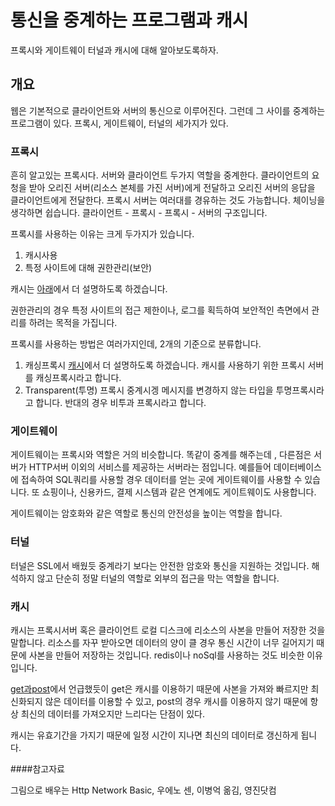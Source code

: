 # 통신을 중계하는 프로그램과 캐시

프록시와 게이트웨이 터널과 캐시에 대해 알아보도록하자.

## 개요

웹은 기본적으로 클라이언트와 서버의 통신으로 이루어진다. 그런데 그 사이를 중계하는 프로그램이 있다. 프록시, 게이트웨이, 터널의 세가지가 있다.

### 프록시

흔히 알고있는 프록시다. 서버와 클라이언트 두가지 역할을 중계한다.  클라이언트의 요청을 받아 오리진 서버(리소스 본체를 가진 서버)에게 전달하고 오리진 서버의 응답을 클라이언트에게 전달한다. 프록시 서버는 여러대를 경유하는 것도 가능합니다. 체이닝을 생각하면 쉽습니다. 클라이언트 - 프록시 - 프록시 - 서버의 구조입니다.

프록시를 사용하는 이유는 크게 두가지가 있습니다.

1. 캐시사용
2. 특정 사이트에 대해 권한관리(보안)

캐시는 [아래](#캐시)에서 더 설명하도록 하겠습니다. 

권한관리의 경우 특정 사이트의 접근 제한이나, 로그를 획득하여 보안적인 측면에서 관리를 하려는 목적을 가집니다.

프록시를 사용하는 방법은 여러가지인데, 2개의 기준으로 분류합니다. 

1. 캐싱프록시
   [캐시](#캐시)에서 더 설명하도록 하겠습니다. 캐시를 사용하기 위한 프록시 서버를 캐싱프록시라고 합니다. 
2. Transparent(투명) 프록시
   중계시겡 메시지를 변경하지 않는 타입을 투명프록시라고 합니다. 반대의 경우 비투과 프록시라고 합니다.

### 게이트웨이

게이트웨이는 프록시와 역할은 거의 비슷합니다. 똑같이 중계를 해주는데 , 다른점은 서버가 HTTP서버 이외의 서비스를 제공하는 서버라는 점입니다. 예를들어 데이터베이스에 접속하여 SQL쿼리를 사용할 경우 데이터를 얻는 곳에 게이트웨이를 사용할 수 있습니다. 또 쇼핑이나, 신용카드, 결제 시스템과 같은 연계에도 게이트웨이도 사용합니다.

게이트웨이는 암호화와 같은 역할로 통신의 안전성을 높이는 역할을 합니다.

### 터널

터널은 SSL에서 배웠듯 중계라기 보다는 안전한 암호와 통신을 지원하는 것입니다.  해석하지 않고 단순히 정말 터널의 역할로 외부의 접근을 막는 역할을 합니다.

### 캐시

캐시는 프록시서버 혹은 클라이언트 로컬 디스크에 리소스의 사본을 만들어 저장한 것을 말합니다. 리소스를 자꾸 받아오면 데이터의 양이 클 경우 통신 시간이 너무 길어지기 때문에 사본을 만들어 저장하는 것입니다. redis이나 noSql를 사용하는 것도 비슷한 이유입니다. 

[get과post](./get과-post.md)에서 언급했듯이 get은 캐시를 이용하기 때문에 사본을 가져와 빠르지만 최신화되지 않은 데이터를 이용할 수 있고, post의 경우 캐시를 이용하지 않기 때문에 항상 최신의 데이터를 가져오지만 느리다는 단점이 있다.

캐시는 유효기간을 가지기 때문에 일정 시간이 지나면 최신의 데이터로 갱신하게 됩니다.



####참고자료

그림으로 배우는 Http Network Basic, 우에노 센, 이병억 옮김, 영진닷컴